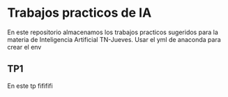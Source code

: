 # Trabajos practicos de IA

En este repositorio almacenamos los trabajos practicos sugeridos para la materia de Inteligencia Artificial TN-Jueves.
Usar el yml de anaconda para crear el env

## TP1

En este tp fifififi